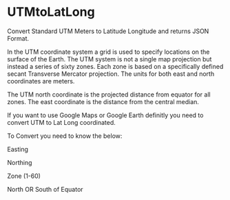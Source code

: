 # UTMtoLatLong
Convert Standard UTM Meters to Latitude Longitude and returns JSON Format.

In the UTM coordinate system a grid is used to specify locations on the surface of the Earth. The UTM system is not a single map projection but instead a series of sixty zones. Each zone is based on a specifically defined secant Transverse Mercator projection. The units for both east and north coordinates are meters.

The UTM north coordinate is the projected distance from equator for all zones. The east coordinate is the distance from the central median.

If you want to use Google Maps or Google Earth definitly you need to convert UTM to Lat Long coordinated.

To Convert you need to know the below:

Easting

Northing

Zone (1-60)

North OR South of Equator


